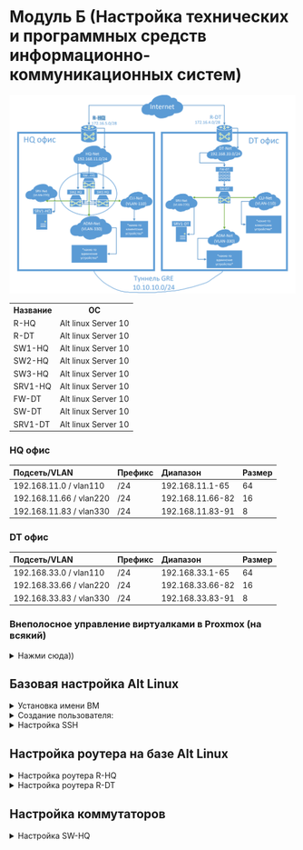 # Модуль Б (Настройка технических и программных средств информационно-коммуникационных систем)

![Карта сети](img/netmap.png)

<table>
    <tr>
        <th>Название</th>
        <th>ОС</th>
    </tr>
    <tr>
        <td>R-HQ</td>
        <td>Alt linux Server 10</td>
    </tr>
    <tr>
        <td>R-DT</td>
        <td>Alt linux Server 10</td>
    </tr>
    <tr>
        <td>SW1-HQ</td>
        <td>Alt linux Server 10</td>
    </tr>
    <tr>
        <td>SW2-HQ</td>
        <td>Alt linux Server 10</td>
    </tr>
    <tr>
        <td>SW3-HQ</td>
        <td>Alt linux Server 10</td>
    </tr>
    <tr>
        <td>SRV1-HQ</td>
        <td>Alt linux Server 10</td>
    </tr>
    <tr>
        <td>FW-DT</td>
        <td>Alt linux Server 10</td>
    </tr>
    <tr>
        <td>SW-DT</td>
        <td>Alt linux Server 10</td>
    </tr>
    <tr>
        <td>SRV1-DT</td>
        <td>Alt linux Server 10</td>
    </tr>
</table>

### HQ офис

| Подсеть/VLAN | Префикс | Диапазон | Размер |
|:-|:-|:-|:-|
| 192.168.11.0 / vlan110 |/24 | 192.168.11.1-65 | 64 |
| 192.168.11.66 / vlan220 | /24 | 192.168.11.66-82 | 16 |
| 192.168.11.83 / vlan330 | /24 | 192.168.11.83-91 | 8 |

### DT офис

| Подсеть/VLAN | Префикс | Диапазон | Размер |
|:-|:-|:-|:-|
| 192.168.33.0 / vlan110 |/24 | 192.168.33.1-65 | 64 |
| 192.168.33.66 / vlan220 | /24 | 192.168.33.66-82 | 16 |
| 192.168.33.83 / vlan330 | /24 | 192.168.33.83-91 | 8 |

### Внеполосное управление виртуалками в Proxmox (на всякий)

<details>
  <summary>Нажми сюда))</summary>
  
Добавление serial порта в Гипервизоре:
```
qm set <VM ID> -serial0 socket
```
Хост `/etc/init/ttyS0.conf`:
```
# ttyS0 - getty
start on stopped rc RUNLEVEL=[12345]
stop on runlevel [!12345]
respawn
exec /sbin/getty -L 115200 ttyS0 vt102
```
Конфигурация `grub` `/etc/default/grub`:
```
GRUB_CMDLINE_LINUX ='console=tty0 console=ttyS0,115200'
```
Update:
```
update-grub
```
Включение serial порта:
```
systemctl enable serial-getty@ttyS0.service
```
Перезагружаемся и заходим через `xterm.js`. Теперь доступны скроллинг, вставка, копирование и произвольный размер окна.

</details>

## Базовая настройка Alt Linux


<details>
  <summary>Установка имени ВМ</summary>

### Установка имени ВМ

(через рут)
```
hostnamectl set-hostname имя_пк
```

После этого выходим из системы или перезагружаемся.

Для проверки корректности установки имени ПК выполнить команду:
```bash
hostnamectl
# или
hostname
# или
cat /etc/hostname
```
</details>

<details>
<summary>Создание пользователя:</summary>

### Создание пользователя:

```bash
useradd -m -G wheel -s /bin/bash sshuser
```

Установка пароля:

```
passwd sshuser
P@ssw0rd
P@ssw0rd
```

Изменить права доступа к файлу `/etc/sudoers`:
```bash
chmod 600 /etc/sudoers
```
затем открыть файл в текстовом редакторе (vim, mcedit или nano) и раскомментировать строку: `WHEEL_USERS ALL=(ALL:ALL) NOPASSWD: ALL` для запуска утилиты sudo без дополнительной аутентификации. 

или выполнить команду:
```bash
echo "sshuser ALL=(ALL) NOPASSWD: ALL" >> /etc/sudoers
```
</details>


<details>
  <summary>Настройка SSH</summary>

### Настройка SSH

### Установка SSH сервера

```bash
apt-get install openssh-server -y

systemctl enable --now sshd
```

На сервере, к которому подключаемся
```bash
cd /home/sshuser
mkdir -p .ssh/
chmod 700 .ssh/
touch .ssh/authorized_keys
chmod 600 .ssh/authorized_keys
chown sshuser:sshuser .ssh/authorized_keys
```

Клиентская машина, с которой подключаемся
```bash
ssh-keygen -t rsa -b 2048 -f srv_ssh_key
mkdir ~/.ssh
mv srv_ssh_key* .ssh/
```

Конфиг для автоматического подключения (пример, т.к. айпи серверов могут отличаться) `.ssh/config`:
```
Host srv-hq
        HostName 192.168.11.100
        User sshuser
        IdentityFile .ssh/srv_ssh_key
        Port 22
Host srv-br
        HostName 192.168.33.100
        User sshuser
        IdentityFile .ssh/srv_ssh_key
        Port 22
```

```bash
chmod 600 .ssh/config
```
Копирование ключа на удаленный сервер:
```bash
ssh-copy-id -i .ssh/srv_ssh_key.pub sshuser@192.168.11.100
```
```bash
ssh-copy-id -i .ssh/srv_ssh_key.pub sshuser@192.168.33.100
```

На сервере `/etc/ssh/sshd_config`:
```
AllowUsers sshuser
PermitRootLogin no
PubkeyAuthentication yes
PasswordAuthentication no
AuthorizedKeysFile .ssh/authorized_keys
Port 22
```
перезапускаем службу:
```bash
systemctl restart sshd
```
Подключение:
```
ssh srv-hq
```
</details>


## Настройка роутера на базе Alt Linux

<details>
  <summary>Настройка роутера R-HQ</summary>

### Настройка роутера R-HQ

#### Конфигурация VM
Нужно дать ВМ 2 сетевых адаптера:

1) Для внешней сети (enp0s3)
2) Для внутр. сети (enp0s8)

<b>Внимание: название сетевых адаптеров в вашем случае может отличаться!!</b>

Первым делом нужно настроить IP адрес от провайдера, в нашем случае, это `172.16.5.15` в сети `172.16.5.0/28`, где 16 доступных адресов для адресации. Таким образом, нам нужен старший адрес, которым является `15`.

```
vim /etc/net/ifaces/enp0s3/options
```
```
TYPE=eth
DISABLED=no
NM_CONTROLLED=no
BOOTPROTO=static
CONFIG_IPV4=YES
```
```bash
echo "172.16.5.15/28" > /etc/net/ifaces/enp0s3/ipv4address
```
```bash
echo "default via 172.16.5.1" > /etc/net/ifaces/enp0s3/ipv4route
```


#### Конфигурация DHCP-сервера
Установка DHCP-сервера
```bash
su-
apt-get update
apt-get install dhcp-server -y
```

#### 1) Настроить второй сетевой адаптер, в нашем случае, это enp0s8:
1) `vim /etc/net/ifaces/enp0s8/options`
    ```
    TYPE=eth
    DISABLED=no
    NM_CONTROLLED=no
    BOOTPROTO=static
    CONFIG_IPV4=YES
    ```
2) Настройка модуля ядра для работы с vlan
    ```
    modprobe 8021q
    echo "8021q" >> /etc/modules
    ```

    Проверяем:
    ```
    lsmod | grep 8021q
    ```

#### 2) Настройка VLAN
Создаем виртуальные интерфейсы для VLAN на `enp0s8`

1) <b>VLAN 110 (Клиенты)</b>
    ```
    mkdir -p /etc/net/ifaces/enp0s8.110
    echo "192.168.11.1/24" > /etc/net/ifaces/enp0s8.110/ipv4address
    ```
    Создаем файл `options`:
    ```
    TYPE=vlan
    HOST=enp0s8
    BOOTPROTO=static
    # CONFIG_IPV4=yes
    VID=110
    ```
2) <b>VLAN 220 (Сервера)</b>
    ```
    mkdir -p /etc/net/ifaces/enp0s8.220
    echo "192.168.11.65/24" > /etc/net/ifaces/enp0s8.220/ipv4address
    ```
    Создаем файл `options`:
    ```
    TYPE=vlan
    HOST=enp0s8
    BOOTPROTO=static
    # CONFIG_IPV4=yes
    VID=220
    ```
3) <b>VLAN 330 (Администраторы)</b>
    ```
    mkdir -p /etc/net/ifaces/enp0s8.330
    echo "192.168.11.81/24" > /etc/net/ifaces/enp0s8.330/ipv4address
    ```
    Создаем файл `options`:
    ```
    TYPE=vlan
    HOST=enp0s8
    BOOTPROTO=static
    # CONFIG_IPV4=yes
    VID=330
    ```

Перезапускаем сетевую службу:
```
systemctl restart network
```

#### 3) настраиваем DHCP-сервер
В файле `/etc/dhcp/dhcpd.conf`
```
ddns-update-style none;

# VLAN 110 (Клиенты)
subnet 192.168.11.0 netmask 255.255.255.192 {
        option routers                  192.168.11.1;
        option subnet-mask              255.255.255.192;
        option domain-name              "au.team";
        option domain-name-servers      8.8.8.8;
        range dynamic-bootp 192.168.11.2 192.168.11.62;
}

# VLAN 220 (Сервера)
subnet 192.168.11.64 netmask 255.255.255.240 {
        option routers                  192.168.11.65;
        option subnet-mask              255.255.255.240;
        option domain-name              "au.team";
        option domain-name-servers      8.8.8.8;
        range dynamic-bootp 192.168.11.66 192.168.11.78;
}

# VLAN 330 (Администраторы)
subnet 192.168.11.80 netmask 255.255.255.240 {
        option routers                  192.168.11.81;
        option subnet-mask              255.255.255.240;
        option domain-name              "au.team";
        option domain-name-servers      8.8.8.8;
        range dynamic-bootp 192.168.11.82 192.168.11.94;
}
```

В файле `/etc/sysconfig/dhcpd` указать сетевой адаптер, на котором идет раздача ip адресов (enp0s8)
```
DHCPDARGS="enp0s8.110 enp0s8.220 enp0s8.330"
```

Запускаем службу dhcp-сервера (из под рута):
```
systemctl enable dhcpd --now
```

Проверям работу:
```
systemctl status dhcpd
```

#### 3) Настройка маршрутизации между двумя сетевыми картами

#### Включаем IP Forwarding
В файле `/etc/net/sysctl.conf` ставим значение строки `net.ipv4.ip_forward` в 1
```
net.ipv4.ip_forward = 1
```

Применяем настройки вручную:
```
sysctl -p /etc/net/sysctl.conf
```

или перезапускаем машину, проверяем IP Forwarding командой
```
sysctl net.ipv4.ip_forward
```
Правильным значением вывода этой команды должно быть:
```
net.ipv4.ip_forward = 1
```

#### Настраиваем NAT (маскарадинг)
Разрешаем трафик из локальной сети через интерфейс с интернетом:
```
# Маскарадинг для доступа в интернет
iptables -t nat -A POSTROUTING -o enp0s3 -j MASQUERADE

# Маршрутизация между VLAN
iptables -A FORWARD -i enp0s8.110 -o enp0s8.220 -j ACCEPT
iptables -A FORWARD -i enp0s8.220 -o enp0s8.110 -j ACCEPT

iptables -A FORWARD -i enp0s8.110 -o enp0s8.330 -j ACCEPT
iptables -A FORWARD -i enp0s8.330 -o enp0s8.110 -j ACCEPT

iptables -A FORWARD -i enp0s8.220 -o enp0s8.330 -j ACCEPT
iptables -A FORWARD -i enp0s8.330 -o enp0s8.220 -j ACCEPT

# Доступ в интернет
iptables -A FORWARD -i enp0s8.110 -o enp0s3 -j ACCEPT
iptables -A FORWARD -i enp0s8.220 -o enp0s3 -j ACCEPT
iptables -A FORWARD -i enp0s8.330 -o enp0s3 -j ACCEPT

```

Сохранение конфигурации
```
iptables-save >> /etc/sysconfig/iptables
```

Запускаем службу iptables:
```
systemctl enable iptables.service --now
```
и проверяем службу iptables командой: `systemctl status iptables.service`

#### Перезапуск виртуальной машины роутера:
```
reboot
```

</details>


<details>
  <summary>Настройка роутера R-DT</summary>

### Настройка роутера R-DT

Настройка аналогична настройке роутера R-HQ за исключением конфигурации входящей и выходящей сетей. 

<b>Внимание: название сетевых адаптеров в вашем случае может отличаться!!</b>

</details>



## Настройка коммутаторов

<details>
  <summary>Настройка SW-HQ</summary>

### Настройка SW-HQ

1) В качестве коммутаторов используются: SW1-HQ, SW2-HQ, SW3-HQ, SW-DT
2) Для каждого офиса устройства должны находиться в соответствующих VLAN:
	- Клиенты - vlan110,
	- Сервера – в vlan220,
	- Администраторы – в vlan330.

3) Создайте management интерфейсы на коммутаторах

#### Конфигурация

актуально для SW1-HQ, SW2-HQ и SW3-HQ

<b>P.s. Внимание! в интерфейсах ens... не должно быть прочих файлов, кроме options, иначе порты не привяжутся</b>

P.s. Название сетевых адаптеров в зависимости от используемого гипервизора может отличаться!

Временное назначение ip-адреса (смотрящего в сторону r-hq):
```
ip link add link ens18 name ens18.330 type vlan id 330
ip link set dev ens18.330 up
ip addr add 192.168.11.200 dev ens18.330
ip route add 0.0.0.0/0 via 192.168.11.1
echo nameserver 8.8.8.8 > /etc/resolv.conf
```

Обновление пакетов и установка `openvswitch`:
```bash
apt-get update && apt-get install -y openvswitch
```

Включение `ovs` в автозагрузку:
```
systemctl enable --now openvswitch
```

проверка службы `ovs`:
```
systemctl status openvswitch
```

1. ens18 - R-HQ
2. ens19 - _ - vlan220
3. ens20 - srv-hq - vlan110 
4. ens21 - __ - vlan220

Создаем каталоги для ens19,ens20,ens21:
```
mkdir /etc/net/ifaces/ens{19,20,21}
```

Для моста:
```
mkdir /etc/net/ifaces/ovs0
```
Management интерфейс:
```
mkdir /etc/net/ifaces/mgmt
```
Не удалять настройки интерфейсов openvswitch:
```
sed -i "s/OVS_REMOVE=yes/OVS_REMOVE=no/g" /etc/net/ifaces/default/options
```
Конфигурируем мост `ovs0`:
```
TYPE=ovsbr
HOST='ens18 ens19 ens20 ens21'
```
>- TYPE - тип интерфейса, bridge;
>- HOST - добавляемые интерфейсы в bridge.

Конфигурация `mgmt`:
`/etc/net/ifaces/mgmt/options`
```
TYPE=ovsport
BOOTPROTO=static
CONFIG_IPV4=yes
BRIDGE=ovs0
VID=330
```
> TYPE - тип интерфейса (internal);  
> BOOTPROTO - статически;  
> CONFIG_IPV4 - использовать ipv4;  
> BRIDGE - определяет к какому мосту необходимо добавить данный интерфейс;  
> VID - определяет принадлежность интерфейса к VLAN.  

Поднимаем сетевые интерфейсы:
```
echo -e "TYPE=ovsport\nCONFIG_IPV4=no\nONBOOT=yes\nBRIDGE=ovsbr0" | sudo tee /etc/net/ifaces/ens18/options
```

```
cp /etc/net/ifaces/ens18/options /etc/net/ifaces/ens19/options
cp /etc/net/ifaces/ens18/options /etc/net/ifaces/ens20/options
cp /etc/net/ifaces/ens18/options /etc/net/ifaces/ens21/options
```

Назначаем Ip, default gateway на mgmt:
```
echo 192.168.11.201/24 > /etc/net/ifaces/mgmt/ipv4address
```
```
echo default via 10.0.10.200 > /etc/net/ifaces/mgmt/ipv4route
```
Перезапуск network:
```
systemctl restart network
```
Проверка:
```
ip -c --br a
ovs-vsctl show
```

ens18 - R-HQ делаем trunk и пропускаем VLANs:
```
ovs-vsctl set port ens18 trunk=110,220,330
```
ens19 - tag=220
```
ovs-vsctl set port ens19 tag=220
```
ens20 - tag=110:
```
ovs-vsctl set port ens20 tag=110
```
ens21 - tag=220
```
ovs-vsctl set port ens21 tag=220
```
Включаем инкапсулирование пакетов по 802.1q:
```
modprobe 8021q
```
Проверка:
```bash
lsmod | grep 8021q
```
Результат:
```
8021q           40960   0
garp            16384   1   8021q
mrp             20480   1   8021q
```

</details>